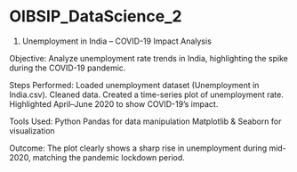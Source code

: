 # OIBSIP_DataScience_2
1. Unemployment in India – COVID-19 Impact Analysis

Objective:
Analyze unemployment rate trends in India, highlighting the spike during the COVID-19 pandemic.

Steps Performed:
Loaded unemployment dataset (Unemployment in India.csv).
Cleaned data.
Created a time-series plot of unemployment rate.
Highlighted April–June 2020 to show COVID-19’s impact.

Tools Used:
Python
Pandas for data manipulation
Matplotlib & Seaborn for visualization

Outcome:
The plot clearly shows a sharp rise in unemployment during mid-2020, matching the pandemic lockdown period.
